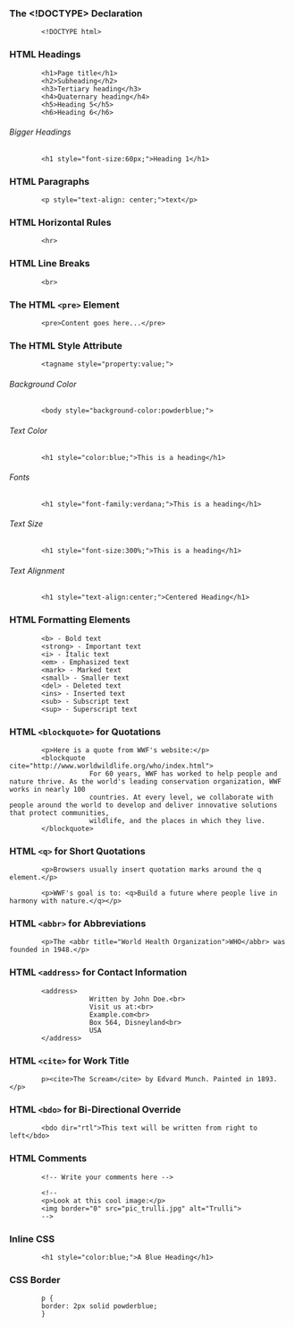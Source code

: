 ### The <!DOCTYPE> Declaration
            <!DOCTYPE html>
            
### HTML Headings
            <h1>Page title</h1>
            <h2>Subheading</h2>
            <h3>Tertiary heading</h3>
            <h4>Quaternary heading</h4>
            <h5>Heading 5</h5>
            <h6>Heading 6</h6>
###### Bigger Headings
            <h1 style="font-size:60px;">Heading 1</h1>
### HTML Paragraphs
            <p style="text-align: center;">text</p>
### HTML Horizontal Rules
            <hr>
### HTML Line Breaks
            <br>
### The HTML `<pre>` Element
            <pre>Content goes here...</pre>
### The HTML Style Attribute
            <tagname style="property:value;">
###### Background Color
            <body style="background-color:powderblue;">
###### Text Color 
            <h1 style="color:blue;">This is a heading</h1>
###### Fonts
            <h1 style="font-family:verdana;">This is a heading</h1>
###### Text Size
            <h1 style="font-size:300%;">This is a heading</h1>
###### Text Alignment
            <h1 style="text-align:center;">Centered Heading</h1>
### HTML Formatting Elements
            <b> - Bold text
            <strong> - Important text
            <i> - Italic text
            <em> - Emphasized text
            <mark> - Marked text
            <small> - Smaller text
            <del> - Deleted text
            <ins> - Inserted text
            <sub> - Subscript text
            <sup> - Superscript text
### HTML `<blockquote>` for Quotations
            <p>Here is a quote from WWF's website:</p>
            <blockquote cite="http://www.worldwildlife.org/who/index.html">
                        For 60 years, WWF has worked to help people and nature thrive. As the world's leading conservation organization, WWF works in nearly 100
                        countries. At every level, we collaborate with people around the world to develop and deliver innovative solutions that protect communities,
                        wildlife, and the places in which they live.
            </blockquote>
### HTML `<q>` for Short Quotations
            <p>Browsers usually insert quotation marks around the q element.</p>
            
            <p>WWF's goal is to: <q>Build a future where people live in harmony with nature.</q></p>
### HTML `<abbr>` for Abbreviations
            <p>The <abbr title="World Health Organization">WHO</abbr> was founded in 1948.</p>
### HTML `<address>` for Contact Information
            <address>
                        Written by John Doe.<br>
                        Visit us at:<br>
                        Example.com<br>
                        Box 564, Disneyland<br>
                        USA
            </address>
### HTML `<cite>` for Work Title
            p><cite>The Scream</cite> by Edvard Munch. Painted in 1893.</p>
### HTML `<bdo>` for Bi-Directional Override
            <bdo dir="rtl">This text will be written from right to left</bdo>
### HTML Comments
            <!-- Write your comments here -->
            
            <!--
            <p>Look at this cool image:</p>
            <img border="0" src="pic_trulli.jpg" alt="Trulli">
            -->
### Inline CSS
            <h1 style="color:blue;">A Blue Heading</h1>
### CSS Border
            p {
            border: 2px solid powderblue;
            }
### 
            
### 
            
